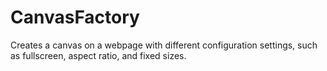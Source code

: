 # CanvasFactory
Creates a canvas on a webpage with different configuration settings, such as fullscreen, aspect ratio, and fixed sizes.

